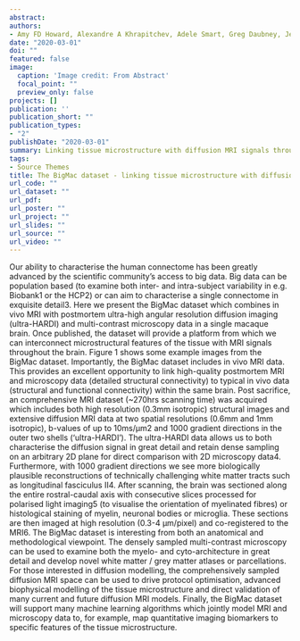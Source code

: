```yaml
---
abstract: 
authors:
- Amy FD Howard, Alexandre A Khrapitchev, Adele Smart, Greg Daubney, Jeroen Mollink, Istvan Huszar, <b>Connor Scott</b>, Nicola Sibson, Rogier B Mars, Jerome Sallet, Saad Jbabdi, Karla L Miller
date: "2020-03-01"
doi: ""
featured: false
image:
  caption: 'Image credit: From Abstract'
  focal_point: ""
  preview_only: false
projects: []
publication: ''
publication_short: ""
publication_types:
- "2"
publishDate: "2020-03-01" 
summary: Linking tissue microstructure with diffusion MRI signals throughout the brain <i>Article and Poster - Whistler Scientific Workshop on Brain Functional Organization, Connectivity, and Behavior, March 1st - March 4th 2020</i>
tags:
- Source Themes
title: The BigMac dataset - linking tissue microstructure with diffusion MRI signals throughout the brain
url_code: ""
url_dataset: ""
url_pdf: 
url_poster: ""
url_project: ""
url_slides: ""
url_source: ""
url_video: ""
---
```

Our ability to characterise the human connectome has been greatly advanced by the scientific community’s access to big data. Big data can be population based (to examine both inter- and intra-subject variability in e.g. Biobank1 or the HCP2) or can aim to characterise a single connectome in exquisite detail3. Here we present the BigMac dataset which combines in vivo MRI with postmortem ultra-high angular resolution diffusion imaging (ultra-HARDI) and multi-contrast microscopy data in a single macaque brain. Once published, the dataset will provide a platform from which we can interconnect microstructural features of the tissue with MRI signals throughout the brain.
Figure 1 shows some example images from the BigMac dataset. Importantly, the BigMac dataset includes in vivo MRI data. This provides an excellent opportunity to link high-quality postmortem MRI and microscopy data (detailed structural connectivity) to typical in vivo data (structural and functional connectivity) within the same brain. Post sacrifice, an comprehensive MRI dataset (~270hrs scanning time) was acquired which includes both high resolution (0.3mm isotropic) structural images and extensive diffusion MRI data at two spatial resolutions (0.6mm and 1mm isotropic), b-values of up to 10ms/µm2 and 1000 gradient directions in the outer two shells (‘ultra-HARDI’). The ultra-HARDI data allows us to both characterise the diffusion signal in great detail and retain dense sampling on an arbitrary 2D plane for direct comparison with 2D microscopy data4. Furthermore, with 1000 gradient directions we see more biologically plausible reconstructions of technically challenging white matter tracts such as longitudinal fasciculus II4.
After scanning, the brain was sectioned along the entire rostral-caudal axis with consecutive slices processed for polarised light imaging5 (to visualise the orientation of myelinated fibres) or histological staining of myelin, neuronal bodies or microglia. These sections are then imaged at high resolution (0.3-4 µm/pixel) and co-registered to the MRI6.
The BigMac dataset is interesting from both an anatomical and methodological viewpoint. The densely sampled multi-contrast microscopy can be used to examine both the myelo- and cyto-architecture in great detail and develop novel white matter / grey matter atlases or parcellations. For those interested in diffusion modelling, the comprehensively sampled diffusion MRI space can be used to drive protocol optimisation, advanced biophysical modelling of the tissue microstructure and direct validation of many current and future diffusion MRI models. Finally, the BigMac dataset will support many machine learning algorithms which jointly model MRI and microscopy data to, for example, map quantitative imaging biomarkers to specific features of the tissue microstructure. 
 